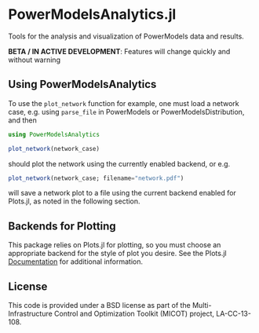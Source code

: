 # PowerModelsAnalytics.jl

Tools for the analysis and visualization of PowerModels data and results.

**BETA / IN ACTIVE DEVELOPMENT**: Features will change quickly and without warning

## Using PowerModelsAnalytics

To use the `plot_network` function for example, one must load a network case, e.g. using `parse_file` in PowerModels or PowerModelsDistribution, and then

```julia
using PowerModelsAnalytics

plot_network(network_case)
```

should plot the network using the currently enabled backend, or e.g.

```julia
plot_network(network_case; filename="network.pdf")
```

will save a network plot to a file using the current backend enabled for Plots.jl, as noted in the following section.

## Backends for Plotting

This package relies on Plots.jl for plotting, so you must choose an appropriate backend for the style of plot you desire. See the Plots.jl [Documentation](http://docs.juliaplots.org/latest/install/) for additional information.

## License

This code is provided under a BSD license as part of the Multi-Infrastructure Control and Optimization Toolkit (MICOT) project, LA-CC-13-108.
